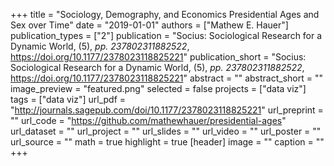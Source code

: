 +++
title = "Sociology, Demography, and Economics Presidential Ages and Sex over Time"
date = "2019-01-01"
authors = ["Mathew E. Hauer"]
publication_types = ["2"]
publication = "Socius: Sociological Research for a Dynamic World, (5), _pp. 237802311882522_, https://doi.org/10.1177/2378023118825221"
publication_short = "Socius: Sociological Research for a Dynamic World, (5), _pp. 237802311882522_, https://doi.org/10.1177/2378023118825221"
abstract = ""
abstract_short = ""
image_preview = "featured.png"
selected = false
projects = ["data viz"]
tags = ["data viz"]
url_pdf = "http://journals.sagepub.com/doi/10.1177/2378023118825221"
url_preprint = ""
url_code = "https://github.com/mathewhauer/presidential-ages"
url_dataset = ""
url_project = ""
url_slides = ""
url_video = ""
url_poster = ""
url_source = ""
math = true
highlight = true
[header]
image = ""
caption = ""
+++

